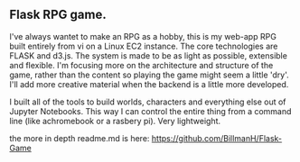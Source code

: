 ## Flask RPG game.

I've always wantet to make an RPG as a hobby, this is my web-app RPG built entirely from vi on a Linux EC2 instance. The core technologies are FLASK and d3.js. The system is made to be as light as possible, extensible and flexible. I'm focusing more on the architecture and structure of the game, rather than the content so playing the game might seem a little 'dry'. I'll add more creative material when the backend is a little more developed. 

I built all of the tools to build worlds, characters and everything else out of Jupyter Notebooks. This way I can control the entire thing from a command line (like achromebook or a rasbery pi). Very lightweight.

the more in depth readme.md is here:
https://github.com/BillmanH/Flask-Game


